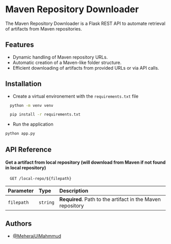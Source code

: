 # Maven Repository Downloader

The Maven Repository Downloader is a Flask REST API to automate retrieval of artifacts from Maven repositories.

## Features

-   Dynamic handling of Maven repository URLs.
-   Automatic creation of a Maven-like folder structure.
-   Efficient downloading of artifacts from provided URLs or via API calls.

## Installation

-   Create a virtual environement with the `requirements.txt` file

```bash
  python -m venv venv
```

```bash
  pip install -r requirements.txt
```

-   Run the application

```bash
python app.py
```

## API Reference

#### Get a artifact from local repository (will download from Maven if not found in local repository)

```http
  GET /local-repo/${filepath}
```

| Parameter  | Type     | Description                                                |
| :--------- | :------- | :--------------------------------------------------------- |
| `filepath` | `string` | **Required**. Path to the artifact in the Maven repository |

## Authors

-   [@MeherajUlMahmmud](https://github.com/MeherajUlMahmmud)
